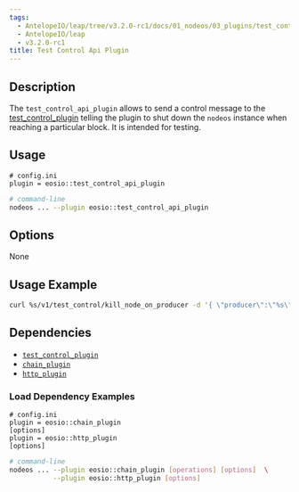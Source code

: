 ```yaml
---
tags:
  - AntelopeIO/leap/tree/v3.2.0-rc1/docs/01_nodeos/03_plugins/test_control_api_plugin/index.md
  - AntelopeIO/leap
  - v3.2.0-rc1
title: Test Control Api Plugin
---
```


## Description

The `test_control_api_plugin` allows to send a control message to the [test_control_plugin](../test_control_plugin/index.md) telling the plugin to shut down the `nodeos` instance when reaching a particular block. It is intended for testing.

## Usage

```console
# config.ini
plugin = eosio::test_control_api_plugin
```
```sh
# command-line
nodeos ... --plugin eosio::test_control_api_plugin
```

## Options

None

## Usage Example

```sh
curl %s/v1/test_control/kill_node_on_producer -d '{ \"producer\":\"%s\", \"where_in_sequence\":%d, \"based_on_lib\":\"%s\" }' -X POST -H \"Content-Type: application/json\"" %
```

## Dependencies

* [`test_control_plugin`](../test_control_plugin/index.md)
* [`chain_plugin`](../chain_plugin/index.md)
* [`http_plugin`](../http_plugin/index.md)

### Load Dependency Examples

```console
# config.ini
plugin = eosio::chain_plugin
[options]
plugin = eosio::http_plugin
[options]
```
```sh
# command-line
nodeos ... --plugin eosio::chain_plugin [operations] [options]  \
           --plugin eosio::http_plugin [options]
```
